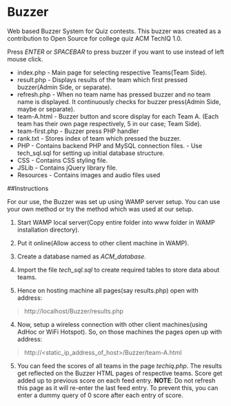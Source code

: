 Buzzer
======

Web based Buzzer System for Quiz contests.
This buzzer was created as a contribution to Open Source for college quiz ACM TechIQ 1.0.

Press *ENTER* or *SPACEBAR* to press buzzer if you want to use instead of left mouse click.

* index.php - Main page for selecting respective Teams(Team Side).
* result.php - Displays results of the team which first pressed buzzer(Admin Side, or separate).
* refresh.php - When no team name has pressed buzzer and no team name is displayed. It continuously checks for buzzer press(Admin Side, maybe or separate).
* team-A.html - Buzzer button and score display for each Team A. (Each team has their own page respectively, 5 in our case; Team Side).
* team-first.php - Buzzer press PHP handler
* rank.txt - Stores index of team which pressed the buzzer.
* PHP - Contains backend PHP and MySQL connection files.
	  - Use tech_sql.sql for setting up initial database structure.
* CSS - Contains CSS styling file.
* JSLib - Contains jQuery library file.
* Resources - Contains images and audio files used

##Instructions

For our use, the Buzzer was set up using WAMP server setup.
You can use your own method or try the method which was used at our setup.

1. Start WAMP local server(Copy entire folder into www folder in WAMP installation directory).

2. Put it online(Allow access to other client machine in WAMP).

3. Create a database named as *ACM_database*.

4. Import the file *tech_sql.sql* to create required tables to store data about teams.

3. Hence on hosting machine all pages(say results.php) open with address:
> http://localhost/Buzzer/results.php

4. Now, setup a wireless connection with other client machines(using AdHoc or WiFi Hotspot). So, on those machines the pages open up with address:
> http://<static_ip_address_of_host>/Buzzer/team-A.html

5. You can feed the scores of all teams in the page *techiq.php*. The results get reflected on the Buzzer HTML pages of respective teams. Score get added up to previous score on each feed entry.
**NOTE**: Do not refresh this page as it will re-enter the last feed entry. To prevent this, you can enter a dummy query of 0 score after each entry of score.











